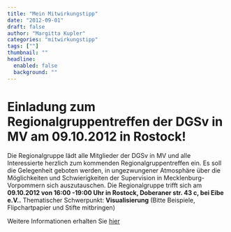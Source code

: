 ```yaml
---
title: "Mein Mitwirkungstipp"
date: "2012-09-01"
draft: false
author: "Margitta Kupler"
categories: "mitwirkungstipp"
tags: [""]
thumbnail: ""
headline:
  enabled: false
  background: ""
---
```


# Einladung zum Regionalgruppentreffen der DGSv in MV am 09.10.2012 in Rostock!

<!--more-->

Die Regionalgruppe lädt alle Mitglieder der DGSv in MV und alle
Interessierte herzlich zum kommenden Regionalgruppentreffen ein. Es soll die
Gelegenheit geboten werden, in ungezwungener Atmosphäre über die Möglichkeiten
und Schwierigkeiten der Supervision in Mecklenburg-Vorpommern sich
auszutauschen. Die Regionalgruppe trifft sich am **09.10.2012 von 16:00 -19:00 Uhr in Rostock, Doberaner str. 43 c, bei Eibe
e.V..** Thematischer Schwerpunkt: **Visualisierung** (Bitte Beispiele,
Flipchartpapier und Stifte mitbringen)

Weitere Informationen erhalten Sie [hier](https://dgsv-mv.de "DGSv-MV")


